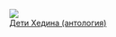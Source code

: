 ![](/books/sf_fantasy/Людмила%20Минич/Дети%20Хедина%20(антология).jpg)  
[Дети Хедина (антология)](/books/sf_fantasy/Людмила%20Минич/Дети%20Хедина%20(антология))

